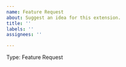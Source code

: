 ```yaml
---
name: Feature Request
about: Suggest an idea for this extension.
title: ''
labels: ''
assignees: ''

---
```


Type: Feature Request

<!-- Prior to creating a feature request, please review
existing issues at https://github.com/ARM-software/vscode-environment-manager/issues
to avoid creating duplicates.
-->

<!-- Describe the feature you'd like. -->
